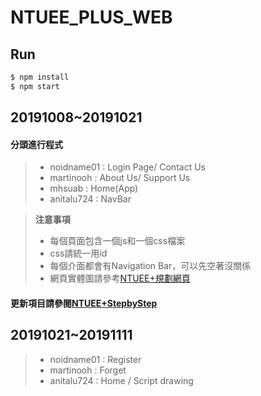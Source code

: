 # NTUEE_PLUS_WEB
## Run
```bash
$ npm install
$ npm start
```

## 20191008~20191021

#### 分頭進行程式
> * noidname01 : Login Page/ Contact Us
> * martinooh : About Us/ Support Us
> * mhsuab : Home(App)
> * anitalu724 : NavBar

>   **注意事項**
>    - 每個頁面包含一個js和一個css檔案
>    - css請統一用id
>    - 每個介面都會有Navigation Bar，可以先空著沒關係
>    - 網頁實體圖請參考[NTUEE+規劃網頁](https://hackmd.io/@eOq5K6tyQl-8mimmimYygQ/Hy7bepVDB/edit)

#### 更新項目請參閱[NTUEE+StepbyStep](https://hackmd.io/@eOq5K6tyQl-8mimmimYygQ/rymgVwa_r/edit)

## 20191021~20191111
> * noidname01 : Register
> * martinooh : Forget
> * anitalu724 : Home / Script drawing